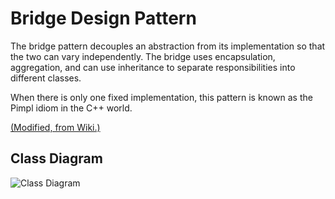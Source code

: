 # Bridge Design Pattern

The bridge pattern decouples an abstraction from its implementation so that the two can vary independently. The bridge uses encapsulation, aggregation, and can use inheritance to separate responsibilities into different classes.

When there is only one fixed implementation, this pattern is known as the Pimpl idiom in the C++ world.

[(Modified, from Wiki.)](https://en.wikipedia.org/wiki/Bridge_pattern)

## Class Diagram

![Class Diagram](http://www.plantuml.com/plantuml/Bridge?cache=no&src=https://raw.githubusercontent.com/JurajX/Notes/master/DesignPatterns/Bridge/theory.puml)
